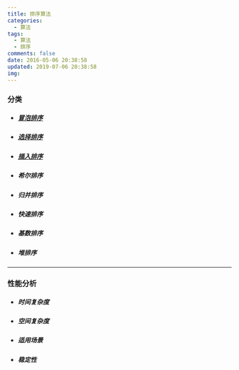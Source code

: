```yaml
---
title: 排序算法
categories:
  - 算法
tags:
  - 算法
  - 排序
comments: false
date: 2016-05-06 20:38:58
updated: 2019-07-06 20:38:58
img:
---
```


### 分类	
- ##### <a href="../articles/冒泡排序.html">冒泡排序</a>
- ##### <a href="../articles/选择排序.html">选择排序</a>
- ##### <a href="../articles/插入排序.html">插入排序</a>
- ##### 希尔排序
- ##### 归并排序
- ##### 快速排序
- ##### 基数排序
- ##### 堆排序

<hr>

### 性能分析	
- ##### 时间复杂度
- ##### 空间复杂度
- ##### 适用场景
- ##### 稳定性
		
